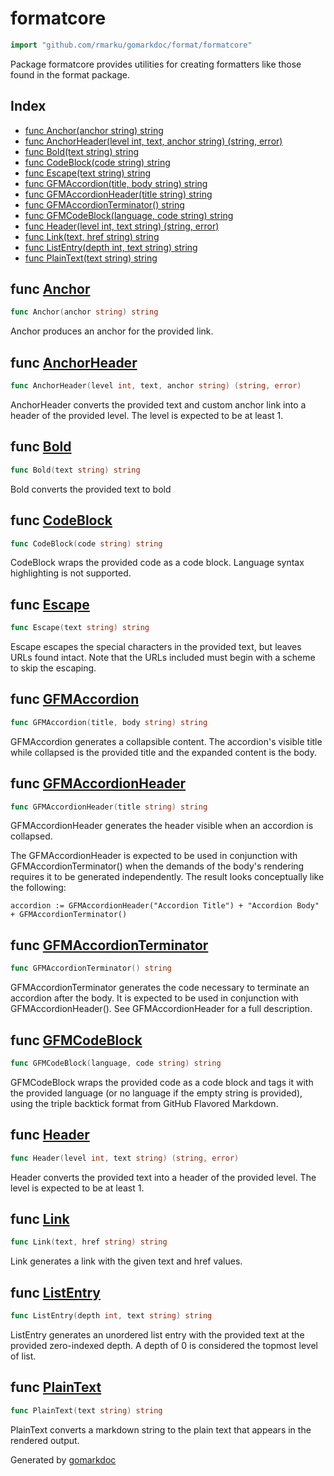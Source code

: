 <!-- Code generated by gomarkdoc. DO NOT EDIT -->

# formatcore

```go
import "github.com/rmarku/gomarkdoc/format/formatcore"
```

Package formatcore provides utilities for creating formatters like those found in the format package.

## Index

- [func Anchor(anchor string) string](#Anchor)
- [func AnchorHeader(level int, text, anchor string) (string, error)](#AnchorHeader)
- [func Bold(text string) string](#Bold)
- [func CodeBlock(code string) string](#CodeBlock)
- [func Escape(text string) string](#Escape)
- [func GFMAccordion(title, body string) string](#GFMAccordion)
- [func GFMAccordionHeader(title string) string](#GFMAccordionHeader)
- [func GFMAccordionTerminator() string](#GFMAccordionTerminator)
- [func GFMCodeBlock(language, code string) string](#GFMCodeBlock)
- [func Header(level int, text string) (string, error)](#Header)
- [func Link(text, href string) string](#Link)
- [func ListEntry(depth int, text string) string](#ListEntry)
- [func PlainText(text string) string](#PlainText)

<a name="Anchor"></a>

## func [Anchor](https://github.com/rmarku/gomarkdoc/blob/master/format/formatcore/base.go#L49)

```go
func Anchor(anchor string) string
```

Anchor produces an anchor for the provided link.

<a name="AnchorHeader"></a>

## func [AnchorHeader](https://github.com/rmarku/gomarkdoc/blob/master/format/formatcore/base.go#L58)

```go
func AnchorHeader(level int, text, anchor string) (string, error)
```

AnchorHeader converts the provided text and custom anchor link into a header of the provided level. The level is expected to be at least 1.

<a name="Bold"></a>

## func [Bold](https://github.com/rmarku/gomarkdoc/blob/master/format/formatcore/base.go#L15)

```go
func Bold(text string) string
```

Bold converts the provided text to bold

<a name="CodeBlock"></a>

## func [CodeBlock](https://github.com/rmarku/gomarkdoc/blob/master/format/formatcore/base.go#L25)

```go
func CodeBlock(code string) string
```

CodeBlock wraps the provided code as a code block. Language syntax highlighting is not supported.

<a name="Escape"></a>

## func [Escape](https://github.com/rmarku/gomarkdoc/blob/master/format/formatcore/base.go#L151)

```go
func Escape(text string) string
```

Escape escapes the special characters in the provided text, but leaves URLs found intact. Note that the URLs included must begin with a scheme to skip the escaping.

<a name="GFMAccordion"></a>

## func [GFMAccordion](https://github.com/rmarku/gomarkdoc/blob/master/format/formatcore/base.go#L119)

```go
func GFMAccordion(title, body string) string
```

GFMAccordion generates a collapsible content. The accordion's visible title while collapsed is the provided title and the expanded content is the body.

<a name="GFMAccordionHeader"></a>

## func [GFMAccordionHeader](https://github.com/rmarku/gomarkdoc/blob/master/format/formatcore/base.go#L132)

```go
func GFMAccordionHeader(title string) string
```

GFMAccordionHeader generates the header visible when an accordion is collapsed.

The GFMAccordionHeader is expected to be used in conjunction with GFMAccordionTerminator\(\) when the demands of the body's rendering requires it to be generated independently. The result looks conceptually like the following:

```
accordion := GFMAccordionHeader("Accordion Title") + "Accordion Body" + GFMAccordionTerminator()
```

<a name="GFMAccordionTerminator"></a>

## func [GFMAccordionTerminator](https://github.com/rmarku/gomarkdoc/blob/master/format/formatcore/base.go#L139)

```go
func GFMAccordionTerminator() string
```

GFMAccordionTerminator generates the code necessary to terminate an accordion after the body. It is expected to be used in conjunction with GFMAccordionHeader\(\). See GFMAccordionHeader for a full description.

<a name="GFMCodeBlock"></a>

## func [GFMCodeBlock](https://github.com/rmarku/gomarkdoc/blob/master/format/formatcore/base.go#L44)

```go
func GFMCodeBlock(language, code string) string
```

GFMCodeBlock wraps the provided code as a code block and tags it with the provided language \(or no language if the empty string is provided\), using the triple backtick format from GitHub Flavored Markdown.

<a name="Header"></a>

## func [Header](https://github.com/rmarku/gomarkdoc/blob/master/format/formatcore/base.go#L69)

```go
func Header(level int, text string) (string, error)
```

Header converts the provided text into a header of the provided level. The level is expected to be at least 1.

<a name="Link"></a>

## func [Link](https://github.com/rmarku/gomarkdoc/blob/master/format/formatcore/base.go#L92)

```go
func Link(text, href string) string
```

Link generates a link with the given text and href values.

<a name="ListEntry"></a>

## func [ListEntry](https://github.com/rmarku/gomarkdoc/blob/master/format/formatcore/base.go#L107)

```go
func ListEntry(depth int, text string) string
```

ListEntry generates an unordered list entry with the provided text at the provided zero\-indexed depth. A depth of 0 is considered the topmost level of list.

<a name="PlainText"></a>

## func [PlainText](https://github.com/rmarku/gomarkdoc/blob/master/format/formatcore/base.go#L188)

```go
func PlainText(text string) string
```

PlainText converts a markdown string to the plain text that appears in the rendered output.

Generated by [gomarkdoc](https://github.com/rmarku/gomarkdoc)
